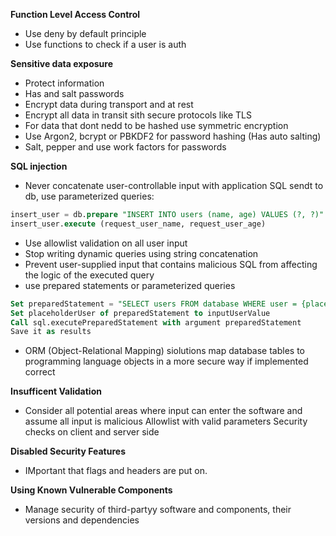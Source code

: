 **Function Level Access Control**
- Use deny by default principle
- Use functions to check if a user is auth

**Sensitive data exposure**
- Protect information
- Has and salt passwords
- Encrypt data during transport and at rest
- Encrypt all data in transit sith secure protocols like TLS
- For data that dont nedd to be hashed use symmetric encryption
- Use Argon2, bcrypt or PBKDF2 for password hashing (Has auto salting)
- Salt, pepper and use work factors for passwords

**SQL injection**
- Never concatenate user-controllable input with application SQL sendt to db, use parameterized queries:
```sql
insert_user = db.prepare "INSERT INTO users (name, age) VALUES (?, ?)"
insert_user.execute (request_user_name, request_user_age)
```
- Use allowlist validation on all user input
- Stop writing dynamic queries using string concatenation
- Prevent user-supplied input that contains malicious SQL from affecting the logic of the executed query
- use prepared statements or parameterized queries
```sql
Set preparedStatement = "SELECT users FROM database WHERE user = {placeholderUser}"
Set placeholderUser of preparedStatement to inputUserValue
Call sql.executePreparedStatement with argument preparedStatement
Save it as results
```
- ORM (Object-Relational Mapping) siolutions map database tables to programming language objects in a more secure way if implemented correct

**Insufficent Validation**
- Consider all potential areas where input can enter the software and assume all input is malicious
Allowlist with valid parameters
Security checks on client and server side

**Disabled Security Features**
- IMportant that flags and headers are put on.

**Using Known Vulnerable Components**
- Manage security of third-partyy software and components, their versions and dependencies


